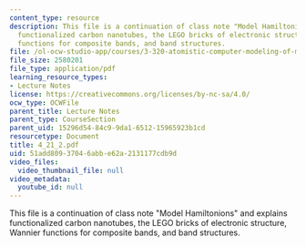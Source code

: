 ```yaml
---
content_type: resource
description: This file is a continuation of class note "Model Hamiltonions" and explains
  functionalized carbon nanotubes, the LEGO bricks of electronic structure, Wannier
  functions for composite bands, and band structures.
file: /ol-ocw-studio-app/courses/3-320-atomistic-computer-modeling-of-materials-sma-5107-spring-2005/51add80937046abbe62a2131177cdb9d_4_21_2.pdf
file_size: 2580201
file_type: application/pdf
learning_resource_types:
- Lecture Notes
license: https://creativecommons.org/licenses/by-nc-sa/4.0/
ocw_type: OCWFile
parent_title: Lecture Notes
parent_type: CourseSection
parent_uid: 15296d54-84c9-9da1-6512-15965923b1cd
resourcetype: Document
title: 4_21_2.pdf
uid: 51add809-3704-6abb-e62a-2131177cdb9d
video_files:
  video_thumbnail_file: null
video_metadata:
  youtube_id: null
---
```

This file is a continuation of class note "Model Hamiltonions" and explains functionalized carbon nanotubes, the LEGO bricks of electronic structure, Wannier functions for composite bands, and band structures.
